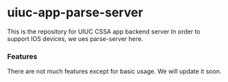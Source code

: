 # uiuc-app-parse-server
This is the repository for UIUC CSSA app backend server
In order to support IOS devices, we ues parse-server here. 

### Features
There are not much features except for basic usage. We will update it soon. 
